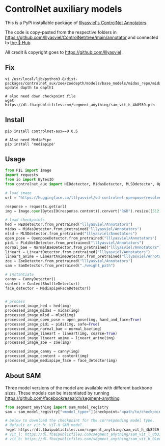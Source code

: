 # ControlNet auxiliary models

This is a PyPi installable package of [lllyasviel's ControlNet Annotators](https://github.com/lllyasviel/ControlNet/tree/main/annotator)

The code is copy-pasted from the respective folders in https://github.com/lllyasviel/ControlNet/tree/main/annotator and connected to [the 🤗 Hub](https://huggingface.co/lllyasviel/Annotators).

All credit & copyright goes to https://github.com/lllyasviel .

## Fix

```
vi /usr/local/lib/python3.8/dist-packages/controlnet_aux/zoe/zoedepth/models/base_models/midas_repo/midas/backbones/beit.py
update dapth to dapth1

# also need down checkpoint file
wget https://dl.fbaipublicfiles.com/segment_anything/sam_vit_h_4b8939.pth
```

## Install

```
pip install controlnet-aux==0.0.5

# Also need MediaPipe
pip install 'mediapipe'
```

## Usage

```python
from PIL import Image
import requests
from io import BytesIO
from controlnet_aux import HEDdetector, MidasDetector, MLSDdetector, OpenposeDetector, PidiNetDetector, NormalBaeDetector, LineartDetector, LineartAnimeDetector, CannyDetector, ContentShuffleDetector, ZoeDetector, MediapipeFaceDetector, SamDetector

# load image
url = "https://huggingface.co/lllyasviel/sd-controlnet-openpose/resolve/main/images/pose.png"

response = requests.get(url)
img = Image.open(BytesIO(response.content)).convert("RGB").resize((512, 512))

# load checkpoints
hed = HEDdetector.from_pretrained("lllyasviel/Annotators")
midas = MidasDetector.from_pretrained("lllyasviel/Annotators")
mlsd = MLSDdetector.from_pretrained("lllyasviel/Annotators")
open_pose = OpenposeDetector.from_pretrained("lllyasviel/Annotators")
pidi = PidiNetDetector.from_pretrained("lllyasviel/Annotators")
normal_bae = NormalBaeDetector.from_pretrained("lllyasviel/Annotators")
lineart = LineartDetector.from_pretrained("lllyasviel/Annotators")
lineart_anime = LineartAnimeDetector.from_pretrained("lllyasviel/Annotators")
zoe = ZoeDetector.from_pretrained("lllyasviel/Annotators")
sam = SamDetector.from_pretrained("./weight_path")

# instantiate
canny = CannyDetector()
content = ContentShuffleDetector()
face_detector = MediapipeFaceDetector()


# process
processed_image_hed = hed(img)
processed_image_midas = midas(img)
processed_image_mlsd = mlsd(img)
processed_image_open_pose = open_pose(img, hand_and_face=True)
processed_image_pidi = pidi(img, safe=True)
processed_image_normal_bae = normal_bae(img)
processed_image_lineart = lineart(img, coarse=True)
processed_image_lineart_anime = lineart_anime(img)
processed_image_zoe = zoe(img)

processed_image_canny = canny(img)
processed_image_content = content(img)
processed_image_mediapipe_face = face_detector(img)
```

## About SAM
Three model versions of the model are available with different backbone sizes. These models can be instantiated by running
https://github.com/facebookresearch/segment-anything

```python
from segment_anything import sam_model_registry
sam = sam_model_registry["<model_type>"](checkpoint="<path/to/checkpoint>")

# below to download the checkpoint for the corresponding model type.
# default or vit_h: ViT-H SAM model.
!wget https://dl.fbaipublicfiles.com/segment_anything/sam_vit_h_4b8939.pth
# vit_l: https://dl.fbaipublicfiles.com/segment_anything/sam_vit_l_0b3195.pth
# vit_b: https://dl.fbaipublicfiles.com/segment_anything/sam_vit_b_01ec64.pth
```

